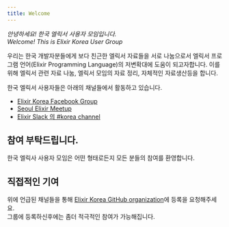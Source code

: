 ```yaml
---
title: Welcome
---
```


*안녕하세요! 한국 엘릭서 사용자 모임입니다.*  
*Welcome! This is Elixir Korea User Group*

우리는 한국 개발자분들에게 보다 친근한 엘릭서 자료들을 서로 나눔으로서 엘릭서 프로그램 언어(Elixir Programming Language)의 저변확대에 도움이 되고자합니다. 이를 위해 엘릭서 관련 자료 나눔, 엘릭서 모임의 자료 정리, 자체적인 자료생산등을 합니다.

한국 엘릭서 사용자들은 아래의 채널들에서 활동하고 있습니다.

 * [Elixir Korea Facebook Group](https://www.facebook.com/groups/elixir.korea/)  
 * [Seoul Elixir Meetup](https://www.meetup.com/ko-KR/Seoul-Elixir-Meetup/)  
 * [Elixir Slack 의 #korea channel](https://elixir-lang.slack.com/)  


## 참여 부탁드립니다.

한국 엘릭사 사용자 모임은 어떤 형태로든지 모든 분들의 참여를 환영합니다.

## 직접적인 기여

위에 언급된 채널들을 통해 [Elixir Korea GitHub organization](https://github.com/elixir-korea)에 등록을 요청해주세요.  
그룹에 등록하신후에는 좀더 적극적인 참여가 가능해집니다. 

